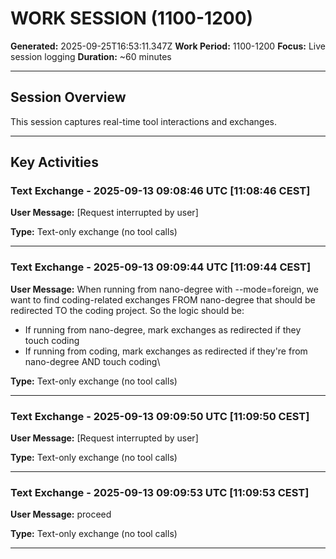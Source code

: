 # WORK SESSION (1100-1200)

**Generated:** 2025-09-25T16:53:11.347Z
**Work Period:** 1100-1200
**Focus:** Live session logging
**Duration:** ~60 minutes

---

## Session Overview

This session captures real-time tool interactions and exchanges.

---

## Key Activities

### Text Exchange - 2025-09-13 09:08:46 UTC [11:08:46 CEST]

**User Message:** [Request interrupted by user]

**Type:** Text-only exchange (no tool calls)

---

### Text Exchange - 2025-09-13 09:09:44 UTC [11:09:44 CEST]

**User Message:** 
  When running from nano-degree with --mode=foreign, we want to find coding-related exchanges FROM nano-degree that should
  be redirected TO the coding project. So the logic should be:

  - If running from nano-degree, mark exchanges as redirected if they touch coding
  - If running from coding, mark exchanges as redirected if they're from nano-degree AND touch coding\


**Type:** Text-only exchange (no tool calls)

---

### Text Exchange - 2025-09-13 09:09:50 UTC [11:09:50 CEST]

**User Message:** [Request interrupted by user]

**Type:** Text-only exchange (no tool calls)

---

### Text Exchange - 2025-09-13 09:09:53 UTC [11:09:53 CEST]

**User Message:** proceed

**Type:** Text-only exchange (no tool calls)

---

